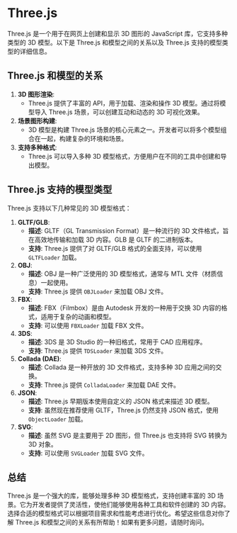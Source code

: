 # Three.js 

Three.js 是一个用于在网页上创建和显示 3D 图形的 JavaScript 库，它支持多种类型的 3D 模型。以下是 Three.js 和模型之间的关系以及 Three.js 支持的模型类型的详细信息。

## Three.js 和模型的关系

1. **3D 图形渲染**:
   - Three.js 提供了丰富的 API，用于加载、渲染和操作 3D 模型。通过将模型导入 Three.js 场景，可以创建互动和动态的 3D 可视化效果。
2. **场景图形构建**:
   - 3D 模型是构建 Three.js 场景的核心元素之一。开发者可以将多个模型组合在一起，构建复杂的环境和场景。
3. **支持多种格式**:
   - Three.js 可以导入多种 3D 模型格式，方便用户在不同的工具中创建和导出模型。

## Three.js 支持的模型类型

Three.js 支持以下几种常见的 3D 模型格式：

1. **GLTF/GLB**:
   - **描述**: GLTF（GL Transmission Format）是一种流行的 3D 文件格式，旨在高效地传输和加载 3D 内容。GLB 是 GLTF 的二进制版本。
   - **支持**: Three.js 提供了对 GLTF/GLB 格式的全面支持，可以使用 `GLTFLoader` 加载。
2. **OBJ**:
   - **描述**: OBJ 是一种广泛使用的 3D 模型格式，通常与 MTL 文件（材质信息）一起使用。
   - **支持**: Three.js 提供 `OBJLoader` 来加载 OBJ 文件。
3. **FBX**:
   - **描述**: FBX（Filmbox）是由 Autodesk 开发的一种用于交换 3D 内容的格式，适用于复杂的动画和模型。
   - **支持**: 可以使用 `FBXLoader` 加载 FBX 文件。
4. **3DS**:
   - **描述**: 3DS 是 3D Studio 的一种旧格式，常用于 CAD 应用程序。
   - **支持**: Three.js 提供 `TDSLoader` 来加载 3DS 文件。
5. **Collada (DAE)**:
   - **描述**: Collada 是一种开放的 3D 文件格式，支持多种 3D 应用之间的交换。
   - **支持**: Three.js 提供 `ColladaLoader` 来加载 DAE 文件。
6. **JSON**:
   - **描述**: Three.js 早期版本使用自定义的 JSON 格式来描述 3D 模型。
   - **支持**: 虽然现在推荐使用 GLTF，Three.js 仍然支持 JSON 格式，使用 `ObjectLoader` 加载。
7. **SVG**:
   - **描述**: 虽然 SVG 是主要用于 2D 图形，但 Three.js 也支持将 SVG 转换为 3D 对象。
   - **支持**: 可以使用 `SVGLoader` 加载 SVG 文件。

## 总结

Three.js 是一个强大的库，能够处理多种 3D 模型格式，支持创建丰富的 3D 场景。它为开发者提供了灵活性，使他们能够使用各种工具和软件创建的 3D 内容。选择合适的模型格式可以根据项目需求和性能考虑进行优化。希望这些信息对你了解 Three.js 和模型之间的关系有所帮助！如果有更多问题，请随时询问。